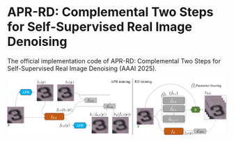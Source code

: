 # APR-RD: Complemental Two Steps for Self-Supervised Real Image Denoising

The official implementation code of APR-RD: Complemental Two Steps for Self-Supervised Real Image Denoising (AAAI 2025).    

<p align="center"><img src="figure/APR_RD_training.png" width="900"></p>
